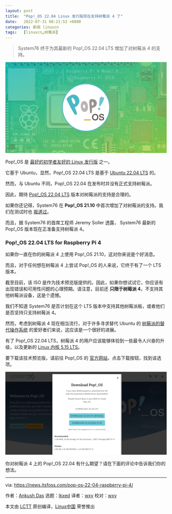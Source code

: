 ```yaml
---
layout: post
title:	"Pop!_OS 22.04 Linux 发行版现在支持树莓派 4 了"
date:	2022-07-31 08:21:53 +0800 
categories:	新闻 linuxcn 
tags:	[linuxcn,树莓派]
---
```




> 
> System76 终于为其最新的 Pop!\_OS 22.04 LTS 增加了对树莓派 4 的支持。
> 
> 
> 


![Pop os](/Asserts/Images/album/202207/31/082153jgeo87wcn869w6cc.jpg)


Pop!\_OS 是 [最好的初学者友好的 Linux 发行版](https://itsfoss.com/best-linux-beginners/) 之一。


它基于 Ubuntu，显然，Pop!\_OS 22.04 LTS 是基于 [Ubuntu 22.04 LTS](https://news.itsfoss.com/ubuntu-22-04-release/) 的。


然而，与 Ubuntu 不同，Pop!\_OS 22.04 在发布时并没有正式支持树莓派。


因此，期待 [Pop!\_OS 22.04 LTS](https://news.itsfoss.com/pop-os-22-04-release/) 版本对树莓派的支持是合理的。


如果你还记得，System76 在 **Pop!\_OS 21.10** 中首次增加了对树莓派的支持。我们在测试时也 [报道过](https://news.itsfoss.com/pop-os-raspberry-pi-coming-soon/)。


而且，据 System76 的首席工程师 Jeremy Soller 透露， System76 最新的 Pop!\_OS 版本现在正准备支持树莓派 4。


### Pop!\_OS 22.04 LTS for Raspberry Pi 4


如果你一直在你的树莓派 4 上使用 Pop!\_OS 21.10，这对你来说是个好消息。


而且，对于任何想在树莓派 4 上尝试 Pop!\_OS 的人来说，它终于有了一个 LTS 版本。


截至目前，该 ISO 是作为技术预览版提供的。因此，如果你想试试它，你应该有出现错误和可用性问题的心理预期。请注意，目前还 **只限于树莓派 4**，不支持其他树莓派设备，这是个遗憾。


我们不知道 System76 是否计划在这个 LTS 版本中支持其他树莓派板，或者他们是否坚持只支持树莓派 4。


然而，考虑到树莓派 4 现在相当流行，对于许多寻求替代 Ubuntu 的 [树莓派的替代操作系统](https://itsfoss.com/raspberry-pi-os/) 的爱好者们来说，这应该是一个很好的进展。


有了 Pop!\_OS 22.04 LTS，树莓派 4 的用户应该能够体验到一些最令人兴奋的升级，以及更新的 [Linux 内核 5.15 LTS](https://news.itsfoss.com/linux-kernel-5-15-release/)。


要下载该技术预览版，请前往 Pop!\_OS 的 [官方网站](https://pop.system76.com/)，点击下载按钮，找到该选项。


![Pop OS](/Asserts/Images/album/202207/31/082154ajec7j73iqd7d976.png)


你对树莓派 4 上的 Pop!\_OS 22.04 有什么期望？请在下面的评论中告诉我们你的想法。




---


via: <https://news.itsfoss.com/pop-os-22-04-raspberry-pi-4/>


作者：[Ankush Das](https://news.itsfoss.com/author/ankush/) 选题：[lkxed](https://github.com/lkxed) 译者：[wxy](https://github.com/wxy) 校对：[wxy](https://github.com/wxy)


本文由 [LCTT](https://github.com/LCTT/TranslateProject) 原创编译，[Linux中国](https://linux.cn/) 荣誉推出
